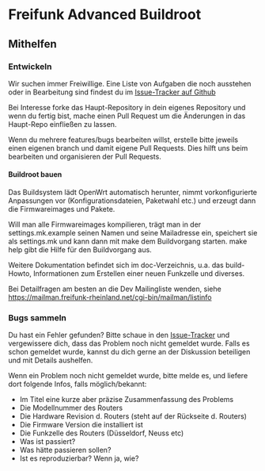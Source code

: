 # Freifunk Advanced Buildroot

## Mithelfen

### Entwickeln
Wir suchen immer Freiwillige. Eine Liste von Aufgaben die noch ausstehen
oder in Bearbeitung sind findest du im [Issue-Tracker auf Github](https://github.com/fNordeingang/ffrheinland-buildroot/issues)

Bei Interesse forke das Haupt-Repository in dein eigenes Repository und wenn
du fertig bist, mache einen Pull Request um die Änderungen in das Haupt-Repo
einfließen zu lassen.

Wenn du mehrere features/bugs bearbeiten willst, erstelle bitte jeweils einen
eigenen branch und damit eigene Pull Requests. Dies hilft uns beim bearbeiten
und organisieren der Pull Requests.

#### Buildroot bauen
Das Buildsystem lädt OpenWrt automatisch herunter, nimmt vorkonfigurierte
Anpassungen vor (Konfigurationsdateien, Paketwahl etc.) und erzeugt dann die
Firmwareimages und Pakete.

Will man alle Firmwareimages kompilieren, trägt man in der settings.mk.example
seinen Namen und seine Mailadresse ein, speichert sie als settings.mk  und kann 
dann mit make dem Buildvorgang starten. make help gibt die Hilfe für den 
Buildvorgang aus.

Weitere Dokumentation befindet sich im doc-Verzeichnis, u.a. das build-Howto,
Informationen zum Erstellen einer neuen Funkzelle und diverses.

Bei Detailfragen am besten an die Dev Mailingliste wenden, siehe
https://mailman.freifunk-rheinland.net/cgi-bin/mailman/listinfo

### Bugs sammeln
Du hast ein Fehler gefunden? Bitte schaue in den [Issue-Tracker](https://github.com/fNordeingang/ffrheinland-buildroot/issues)
und vergewissere dich, dass das Problem noch nicht gemeldet wurde. Falls es
schon gemeldet wurde, kannst du dich gerne an der Diskussion beteiligen und
mit Details aushelfen.

Wenn ein Problem noch nicht gemeldet wurde, bitte melde es, und liefere dort
folgende Infos, falls möglich/bekannt:
- Im Titel eine kurze aber präzise Zusammenfassung des Problems
- Die Modellnummer des Routers
- Die Hardware Revision d. Routers (steht auf der Rückseite d. Routers)
- Die Firmware Version die installiert ist
- Die Funkzelle des Routers (Düsseldorf, Neuss etc)
- Was ist passiert?
- Was hätte passieren sollen?
- Ist es reproduzierbar? Wenn ja, wie?
